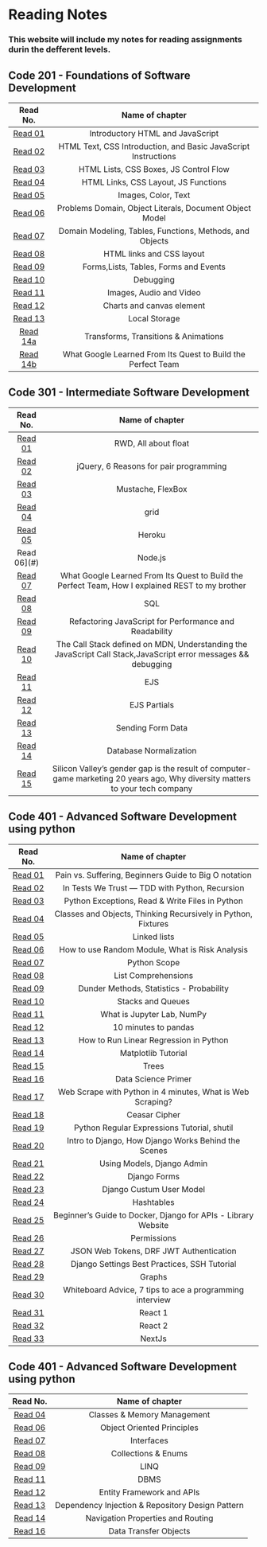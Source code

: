 # Reading Notes

### This website will include my notes for reading assignments durin the defferent levels.

 ## Code 201 - Foundations of Software Development

 |Read No. | Name of chapter|
 |:---------: |:--------------:|
 |[Read 01](read01.md)|Introductory HTML and JavaScript|
 |[Read 02](read02.md)|HTML Text, CSS Introduction, and Basic JavaScript Instructions|
 |[Read 03](read03.md)|HTML Lists, CSS Boxes, JS Control Flow|
 |[Read 04](read04.md)|HTML Links, CSS Layout, JS Functions|
 |[Read 05](read05.md)|Images, Color, Text|
 |[Read 06](read06.md)|Problems Domain,  Object Literals,  Document Object Model|
 |[Read 07](read07.md)|Domain Modeling, Tables, Functions, Methods, and Objects|]
 |[Read 08](read08.md)|HTML links and CSS layout|
 |[Read 09](read09.md)|Forms,Lists, Tables, Forms and Events|
 |[Read 10](read10.md)|Debugging|
 |[Read 11](read11.md)|Images, Audio and Video|
 |[Read 12](read12.md)|Charts and canvas element|
 |[Read 13](read13.md)|Local Storage|
 |[Read 14a](read14a.md)|Transforms, Transitions & Animations|
 |[Read 14b](read14b.md)|What Google Learned From Its Quest to Build the Perfect Team|


## Code 301 - Intermediate Software Development

 |Read No. | Name of chapter|
 |:---------: |:--------------:|
 |[Read 01](301Read/read01/README.md)|RWD, All about float|
 |[Read 02](301Read/read02/README.md)|jQuery, 6 Reasons for pair programming|
 |[Read 03](301Read/read03/README.md)|Mustache, FlexBox|
 |[Read 04](301Read/read04/README.md)|grid|
 |[Read 05](301Read/read05/README.md)|Heroku|
 |Read 06](#)|Node.js|
 |[Read 07](301Read/read07/README.md)|What Google Learned From Its Quest to Build the Perfect Team, How I explained REST to my brother|
 |[Read 08](301Read/read08/README.md)|SQL|
 |[Read 09](301Read/read09/README.md)|Refactoring JavaScript for Performance and Readability|
 |[Read 10](301Read/read10/README.md)|The Call Stack defined on MDN, Understanding the JavaScript Call Stack,JavaScript error messages && debugging|
 |[Read 11](301Read/read11/README.md)|EJS|
 |[Read 12](301Read/read12/README.md)|EJS Partials|
 |[Read 13](301Read/read13/README.md)|Sending Form Data|
 |[Read 14](301Read/read14/README.md)|Database Normalization|
 |[Read 15](301Read/read15/README.md)|Silicon Valley’s gender gap is the result of computer-game marketing 20 years ago, Why diversity matters to your tech company|


 ## Code 401 - Advanced Software Development using python

 |Read No. | Name of chapter|
 |:---------: |:--------------:|
 |[Read 01](401Read/read01/Readme.md)|Pain vs. Suffering, Beginners Guide to Big O notation|
 |[Read 02](401Read/read02/Readme.md)|In Tests We Trust — TDD with Python, Recursion|
 |[Read 03](401Read/read03/Readme.md)|Python Exceptions, Read & Write Files in Python|
 |[Read 04](401Read/read04/Readme.md)|Classes and Objects, Thinking Recursively in Python, Fixtures|
 |[Read 05](401Read/read05/Readme.md)|Linked lists|
 |[Read 06](401Read/read06/Readme.md)|How to use Random Module, What is Risk Analysis|
 |[Read 07](401Read/read07/Readme.md)|Python Scope|
 |[Read 08](401Read/read08/Readme.md)|List Comprehensions|
 |[Read 09](401Read/read09/Readme.md)|Dunder Methods, Statistics - Probability|
 |[Read 10](401Read/read10/Readme.md)|Stacks and Queues|
 |[Read 11](401Read/read11/Readme.md)|What is Jupyter Lab, NumPy|
 |[Read 12](401Read/read12/Readme.md)|10 minutes to pandas|
 |[Read 13](401Read/read13/Readme.md)|How to Run Linear Regression in Python|
 |[Read 14](401Read/read14/Readme.md)|Matplotlib Tutorial|
 |[Read 15](401Read/read15/Readme.md)|Trees|
 |[Read 16](401Read/read16/Readme.md)|Data Science Primer|
 |[Read 17](401Read/read17/Readme.md)|Web Scrape with Python in 4 minutes, What is Web Scraping?|
 |[Read 18](401Read/read18/Readme.md)|Ceasar Cipher|
 |[Read 19](401Read/read19/Readme.md)|Python Regular Expressions Tutorial, shutil|
 |[Read 20](401Read/read20/Readme.md)|Intro to Django, How Django Works Behind the Scenes|
 |[Read 21](401Read/read21/Readme.md)|Using Models, Django Admin|
 |[Read 22](401Read/read22/Readme.md)|Django Forms|
 |[Read 23](401Read/read23/Readme.md)|Django Custum User Model|
 |[Read 24](401Read/read24/Readme.md)|Hashtables|
 |[Read 25](401Read/read25/Readme.md)|Beginner’s Guide to Docker, Django for APIs - Library Website|
 |[Read 26](401Read/read26/Readme.md)|Permissions|
 |[Read 27](401Read/read27/Readme.md)|JSON Web Tokens, DRF JWT Authentication|
 |[Read 28](401Read/read28/Readme.md)|Django Settings Best Practices, SSH Tutorial|
 |[Read 29](401Read/read29/Readme.md)|Graphs|
 |[Read 30](401Read/read30/Readme.md)|Whiteboard Advice, 7 tips to ace a programming interview|
 |[Read 31](401Read/read31/Readme.md)|React 1|
 |[Read 32](401Read/read32/Readme.md)|React 2|
 |[Read 33](401Read/read33/Readme.md)|NextJs|


 ## Code 401 - Advanced Software Development using python

 |Read No. | Name of chapter|
 |:---------: |:--------------:|
 |[Read 04](401ReadCSharp/read04/README.md)|Classes & Memory Management|
 |[Read 06](401ReadCSharp/read06/README.md)|Object Oriented Principles|
 |[Read 07](401ReadCSharp/read07/README.md)|Interfaces|
 |[Read 08](401ReadCSharp/read08/README.md)|Collections & Enums|
 |[Read 09](401ReadCSharp/read09/README.md)|LINQ|
 |[Read 11](401ReadCSharp/read11/README.md)|DBMS|
 |[Read 12](401ReadCSharp/read12/README.md)|Entity Framework and APIs|
 |[Read 13](401ReadCSharp/read13/README.md)|Dependency Injection & Repository Design Pattern|
 |[Read 14](401ReadCSharp/read14/README.md)|Navigation Properties and Routing|
 |[Read 16](401ReadCSharp/read16/README.md)|Data Transfer Objects|

 
